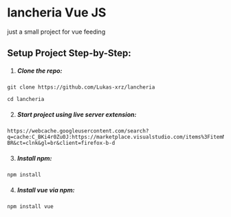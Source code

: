 # lancheria Vue JS

just a small project for vue feeding

## Setup Project Step-by-Step:


1. ##### Clone the repo:

```
git clone https://github.com/Lukas-xrz/lancheria
```

```
cd lancheria
```

2. ##### Start project using live server extension:

```
https://webcache.googleusercontent.com/search?q=cache:C_BKi4r0Zu0J:https://marketplace.visualstudio.com/items%3FitemName%3Dritwickdey.LiveServer&cd=1&hl=pt-BR&ct=clnk&gl=br&client=firefox-b-d

```

3. ##### Install npm:

```
npm install 
```


4. ##### Install vue via npm:

```
npm install vue
```


